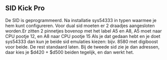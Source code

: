 ## SID Kick Pro
De SID is geprogrammeerd. Na installatie sys54333 in typen waarmee je hem kunt configureren.
Voor dual sid moeten er 2 draadjes aangesloten worden.Er zitten 2 pinnetjes bovenop met het label A5 en A8, A5 moet naar CPU pootje 12, en A8 naar CPU pootje 15
Als je dat gedaan hebt en je doet sys54333 dan kun je beide sid emulaties kiezen: bijv. 8580 met digiboost voor beide.
De rest standaard laten. Bij de tweede sid zie je dan adressen, daar kies je $d420 + $d500 beiden tegelijk, en dan werkt het.
